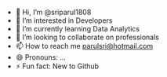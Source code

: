 - 👋 Hi, I’m @sriparul1808
- 👀 I’m interested in Developers
- 🌱 I’m currently learning Data Analytics
- 💞️ I’m looking to collaborate on professionals
- 📫 How to reach me parulsri@hotmail.com
- 😄 Pronouns: ...
- ⚡ Fun fact: New to Github 

<!---
sriparul1808/sriparul1808 is a ✨ special ✨ repository because its `README.md` (this file) appears on your GitHub profile.
You can click the Preview link to take a look at your changes.
--->
